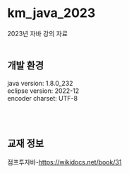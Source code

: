 # km_java_2023
2023년 자바 강의 자료
<br/>
<br/>

## 개발 환경
java version: 1.8.0_232<br/>
eclipse version: 2022-12<br/>
encoder charset: UTF-8<br/>

<br/>
<br/>

## 교재 정보
점프투자바-https://wikidocs.net/book/31
